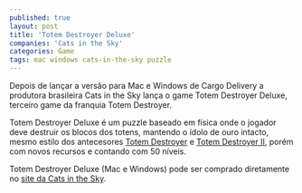 ```yaml
---
published: true
layout: post
title: 'Totem Destroyer Deluxe'
companies: 'Cats in the Sky'
categories: Game
tags: mac windows cats-in-the-sky puzzle
---
```

Depois de lan&#231;ar a vers&#227;o para Mac e Windows de Cargo Delivery a produtora brasileira Cats in the Sky lan&#231;a o game Totem Destroyer Deluxe, terceiro game da franquia Totem Destroyer.

Totem Destroyer Deluxe &#233; um puzzle baseado em f&#237;sica onde o jogador deve destruir os blocos dos totens, mantendo o &#237;dolo de ouro intacto, mesmo estilo dos antecesores [Totem Destroyer](http://www.catsinthesky.com/games/totem-destroyer) e [Totem Destroyer II](http://www.catsinthesky.com/games/totem-destroyer-2), por&#233;m com novos recursos e contando com 50 n&#237;veis.
 
Totem Destroyer Deluxe (Mac e Windows) pode ser comprado diretamente no [site da Cats in the Sky](http://www.catsinthesky.com/store/).